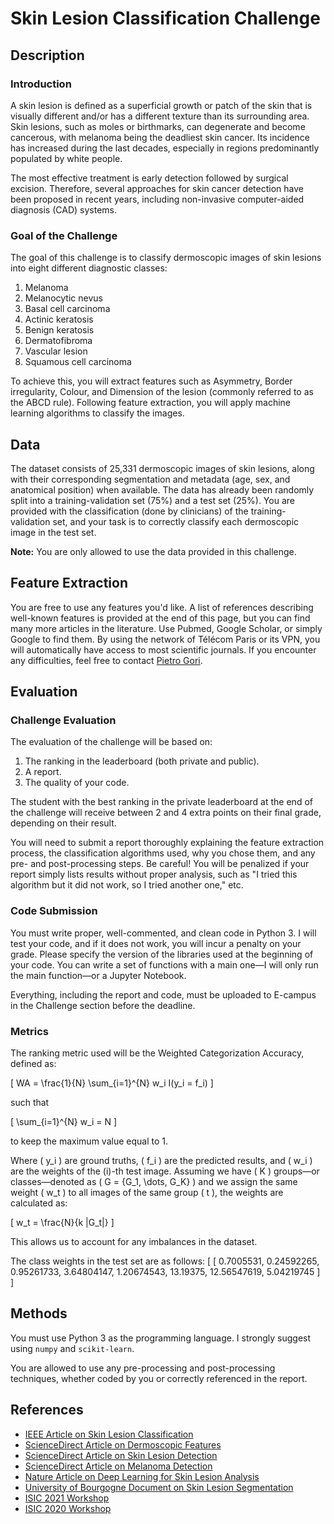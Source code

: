 # Skin Lesion Classification Challenge

## Description

### Introduction
A skin lesion is defined as a superficial growth or patch of the skin that is visually different and/or has a different texture than its surrounding area. Skin lesions, such as moles or birthmarks, can degenerate and become cancerous, with melanoma being the deadliest skin cancer. Its incidence has increased during the last decades, especially in regions predominantly populated by white people.

The most effective treatment is early detection followed by surgical excision. Therefore, several approaches for skin cancer detection have been proposed in recent years, including non-invasive computer-aided diagnosis (CAD) systems.

### Goal of the Challenge
The goal of this challenge is to classify dermoscopic images of skin lesions into eight different diagnostic classes:
1. Melanoma
2. Melanocytic nevus
3. Basal cell carcinoma
4. Actinic keratosis
5. Benign keratosis
6. Dermatofibroma
7. Vascular lesion
8. Squamous cell carcinoma

To achieve this, you will extract features such as Asymmetry, Border irregularity, Colour, and Dimension of the lesion (commonly referred to as the ABCD rule). Following feature extraction, you will apply machine learning algorithms to classify the images.

## Data
The dataset consists of 25,331 dermoscopic images of skin lesions, along with their corresponding segmentation and metadata (age, sex, and anatomical position) when available. The data has already been randomly split into a training-validation set (75%) and a test set (25%). You are provided with the classification (done by clinicians) of the training-validation set, and your task is to correctly classify each dermoscopic image in the test set.

**Note:** You are only allowed to use the data provided in this challenge.

## Feature Extraction
You are free to use any features you'd like. A list of references describing well-known features is provided at the end of this page, but you can find many more articles in the literature. Use Pubmed, Google Scholar, or simply Google to find them. By using the network of Télécom Paris or its VPN, you will automatically have access to most scientific journals. If you encounter any difficulties, feel free to contact [Pietro Gori](mailto:pietro.gori@telecom-paris.fr).

## Evaluation

### Challenge Evaluation
The evaluation of the challenge will be based on:
1. The ranking in the leaderboard (both private and public).
2. A report.
3. The quality of your code.

The student with the best ranking in the private leaderboard at the end of the challenge will receive between 2 and 4 extra points on their final grade, depending on their result.

You will need to submit a report thoroughly explaining the feature extraction process, the classification algorithms used, why you chose them, and any pre- and post-processing steps. Be careful! You will be penalized if your report simply lists results without proper analysis, such as "I tried this algorithm but it did not work, so I tried another one," etc.

### Code Submission
You must write proper, well-commented, and clean code in Python 3. I will test your code, and if it does not work, you will incur a penalty on your grade. Please specify the version of the libraries used at the beginning of your code. You can write a set of functions with a main one—I will only run the main function—or a Jupyter Notebook.

Everything, including the report and code, must be uploaded to E-campus in the Challenge section before the deadline.

### Metrics
The ranking metric used will be the Weighted Categorization Accuracy, defined as:

\[ WA = \frac{1}{N} \sum_{i=1}^{N} w_i I(y_i = f_i) \]

such that

\[ \sum_{i=1}^{N} w_i = N \]

to keep the maximum value equal to 1.

Where \( y_i \) are ground truths, \( f_i \) are the predicted results, and \( w_i \) are the weights of the \(i\)-th test image. Assuming we have \( K \) groups—or classes—denoted as \( G = \{G_1, \dots, G_K\} \) and we assign the same weight \( w_t \) to all images of the same group \( t \), the weights are calculated as:

\[ w_t = \frac{N}{k |G_t|} \]

This allows us to account for any imbalances in the dataset.

The class weights in the test set are as follows:
\[ [ 0.7005531, 0.24592265, 0.95261733, 3.64804147, 1.20674543, 13.19375, 12.56547619, 5.04219745 ] \]

## Methods
You must use Python 3 as the programming language. I strongly suggest using `numpy` and `scikit-learn`.

You are allowed to use any pre-processing and post-processing techniques, whether coded by you or correctly referenced in the report.

## References
- [IEEE Article on Skin Lesion Classification](http://ieeexplore.ieee.org/document/918473/)
- [ScienceDirect Article on Dermoscopic Features](https://www.sciencedirect.com/science/article/pii/S0933365712001108#bib0180)
- [ScienceDirect Article on Skin Lesion Detection](https://www.sciencedirect.com/science/article/pii/S0957417416302354#bib0023)
- [ScienceDirect Article on Melanoma Detection](https://www.sciencedirect.com/science/article/pii/S0933365713001589)
- [Nature Article on Deep Learning for Skin Lesion Analysis](https://www.nature.com/articles/nature21056)
- [University of Bourgogne Document on Skin Lesion Segmentation](https://hal-univ-bourgogne.archives-ouvertes.fr/hal-01250955/document)
- [ISIC 2021 Workshop](https://workshop2021.isic-archive.com/)
- [ISIC 2020 Workshop](https://workshop2020.isic-archive.com/#paper)
